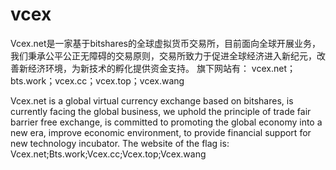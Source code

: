 # vcex
Vcex.net是一家基于bitshares的全球虚拟货币交易所，目前面向全球开展业务，我们秉承公平公正无障碍的交易原则，交易所致力于促进全球经济进入新纪元，改善新经济环境，为新技术的孵化提供资金支持。  旗下网站有： vcex.net；bts.work；vcex.cc；vcex.top；vcex.wang

Vcex.net is a global virtual currency exchange based on bitshares, is currently facing the global business, we uphold the principle of trade fair barrier free exchange, is committed to promoting the global economy into a new era, improve economic environment, to provide financial support for new technology incubator.  The website of the flag is: Vcex.net;Bts.work;Vcex.cc;Vcex.top;Vcex.wang
